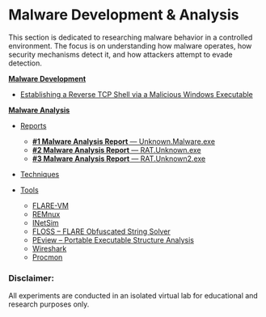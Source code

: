 # Malware Development & Analysis
This section is dedicated to researching malware behavior in a controlled environment. The focus is on understanding how malware operates, how security mechanisms detect it, and how attackers attempt to evade detection.




[**Malware Development**](https://github.com/sapan322/Raman-Cybersecurity-Portfolio/tree/main/Malware%20Development%20%26%20Analysis/Malware%20Development)
- [Establishing a Reverse TCP Shell via a Malicious Windows Executable](https://github.com/sapan322/Raman-Cybersecurity-Portfolio/blob/main/Malware%20Development%20%26%20Analysis/Malware%20Development/Reverse_shell.md)

[**Malware Analysis**](https://github.com/sapan322/Raman-Cybersecurity-Portfolio/tree/main/Malware%20Development%20%26%20Analysis/Malware%20Analysis)
- [Reports](https://github.com/sapan322/Raman-Cybersecurity-Portfolio/tree/main/Malware%20Development%20%26%20Analysis/Malware%20Analysis/Reports)
  - [**#1 Malware Analysis Report** — Unknown.Malware.exe](https://github.com/sapan322/Raman-Cybersecurity-Portfolio/blob/main/Malware%20Development%20%26%20Analysis/Malware%20Analysis/Reports/%231_Basic_malware_analysis_report(Unknown.Malware.exe).md)
  - [**#2 Malware Analysis Report** — RAT.Unknown.exe](https://github.com/sapan322/Raman-Cybersecurity-Portfolio/blob/main/Malware%20Development%20&%20Analysis/Malware%20Analysis/Reports/%232_Basic_malware_analysis_report(RAT.Unknown.exe).md)
  - [**#3 Malware Analysis Report** — RAT.Unknown2.exe](https://github.com/sapan322/Raman-Cybersecurity-Portfolio/blob/main/Malware%20Development%20&%20Analysis/Malware%20Analysis/Reports/%233_Basic_malware_analysis_report(RAT.Unknown2.exe).md)

- [Techniques](https://github.com/sapan322/Raman-Cybersecurity-Portfolio/tree/main/Malware%20Development%20%26%20Analysis/Malware%20Analysis/Techniques)
- [Tools](https://github.com/sapan322/Raman-Cybersecurity-Portfolio/tree/main/Malware%20Development%20%26%20Analysis/Malware%20Analysis/Tools)
  - [FLARE-VM](https://github.com/sapan322/Raman-Cybersecurity-Portfolio/blob/main/Malware%20Development%20%26%20Analysis/Malware%20Analysis/Tools/FLARE-VM.md)
  - [REMnux](https://github.com/sapan322/Raman-Cybersecurity-Portfolio/blob/main/Malware%20Development%20%26%20Analysis/Malware%20Analysis/Tools/REMnux.md)
  - [INetSim](https://github.com/sapan322/Raman-Cybersecurity-Portfolio/blob/main/Malware%20Development%20%26%20Analysis/Malware%20Analysis/Tools/INetSim.md)
  - [FLOSS – FLARE Obfuscated String Solver](https://github.com/sapan322/Raman-Cybersecurity-Portfolio/blob/main/Malware%20Development%20%26%20Analysis/Malware%20Analysis/Tools/FLOSS.md)
  - [PEview – Portable Executable Structure Analysis](https://github.com/sapan322/Raman-Cybersecurity-Portfolio/blob/main/Malware%20Development%20%26%20Analysis/Malware%20Analysis/Tools/PEview.md)
  - [Wireshark](https://github.com/sapan322/Raman-Cybersecurity-Portfolio/blob/main/Malware%20Development%20&%20Analysis/Malware%20Analysis/Tools/Wireshark.md#wireshark)
  - [Procmon](https://github.com/sapan322/Raman-Cybersecurity-Portfolio/blob/main/Malware%20Development%20%26%20Analysis/Malware%20Analysis/Tools/Procmon.md)

### Disclaimer:
All experiments are conducted in an isolated virtual lab for educational and research purposes only.

